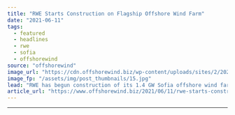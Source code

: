 ```yaml
---
title: "RWE Starts Construction on Flagship Offshore Wind Farm"
date: "2021-06-11"
tags: 
  - featured
  - headlines
  - rwe
  - sofia
  - offshorewind
source: "offshorewind"
image_url: "https://cdn.offshorewind.biz/wp-content/uploads/sites/2/2021/06/11134003/RWE-Starts-Construction-on-Flagship-Offshore-Wind-Farm.jpg"
image_fp: "/assets/img/post_thumbnails/15.jpg"
lead: "RWE has begun construction of its 1.4 GW Sofia offshore wind farm, the largest"
article_url: "https://www.offshorewind.biz/2021/06/11/rwe-starts-construction-on-flagship-offshore-wind-farm/"
---
```


---
